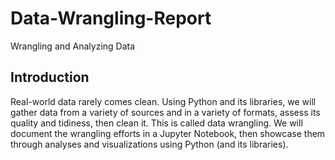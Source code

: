 # Data-Wrangling-Report
Wrangling and Analyzing Data

## Introduction


Real-world data rarely comes clean. Using Python and its libraries, we will gather data from a variety of sources and in a variety of formats, assess its quality and tidiness, then clean it.
This is called data wrangling. We will document the wrangling efforts in a Jupyter Notebook, then showcase them through analyses and visualizations using Python (and its libraries).
